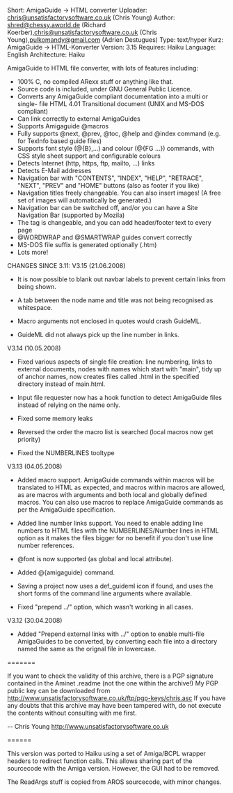 Short:    AmigaGuide -> HTML converter
Uploader: chris@unsatisfactorysoftware.co.uk (Chris Young)
Author:   shred@chessy.aworld.de (Richard Koerber),chris@unsatisfactorysoftware.co.uk (Chris Young),pulkomandy@gmail.com (Adrien Destugues)
Type:     text/hyper
Kurz:     AmigaGuide -> HTML-Konverter
Version:  3.15
Requires: Haiku
Language: English
Architecture: Haiku

AmigaGuide to HTML file converter, with lots of features including:

  - 100% C, no compiled ARexx stuff or anything like that.
  - Source code is included, under GNU General Public Licence.
  - Converts any AmigaGuide compliant documentation into a multi or single-
    file HTML 4.01 Transitional document (UNIX and MS-DOS compliant)
  - Can link correctly to external AmigaGuides
  - Supports Amigaguide @macros
  - Fully supports @next, @prev, @toc, @help and @index command (e.g. for
    TexInfo based guide files)
  - Supports font style (@{B},...) and colour (@{FG ...}) commands, with
    CSS style sheet support and configurable colours
  - Detects Internet (http, https, ftp, mailto, ...) links
  - Detects E-Mail addresses
  - Navigation bar with "CONTENTS", "INDEX", "HELP", "RETRACE", "NEXT",
    "PREV" and "HOME" buttons (also as footer if you like)
  - Navigation titles freely changeable. You can also insert images!
    (A free set of images will automatically be generated.)
  - Navigation bar can be switched off, and/or you can have a Site
    Navigation Bar (supported by Mozila)
  - The <body> tag is changeable, and you can add header/footer text
    to every page
  - @WORDWRAP and @SMARTWRAP guides convert correctly
  - MS-DOS file suffix is generated optionally (.htm)
  - Lots more!


CHANGES SINCE 3.11:
V3.15 (21.06.2008)

* It is now possible to blank out navbar labels to prevent certain links from being shown.

* A tab between the node name and title was not being recognised as whitespace.

* Macro arguments not enclosed in quotes would crash GuideML.

* GuideML did not always pick up the line number in links.


V3.14 (10.05.2008)

* Fixed various aspects of single file creation: line numbering, links to
  external documents, nodes with names which start with "main", tidy up of
  anchor names, now creates files called <guidename>.html in the specified
  directory instead of main.html.

* Input file requester now has a hook function to detect AmigaGuide files
  instead of relying on the name only.

* Fixed some memory leaks

* Reversed the order the macro list is searched (local macros now get
  priority)

* Fixed the NUMBERLINES tooltype


V3.13 (04.05.2008)

* Added macro support.  AmigaGuide commands within macros will be
  translated to HTML as expected, and macros within macros are allowed,
  as are macros with arguments and both local and globally defined macros.
  You can also use macros to replace AmigaGuide commands as per the
  AmigaGuide specification.

* Added line number links support.  You need to enable adding line
  numbers to HTML files with the NUMBERLINES/Number lines in HTML option
  as it makes the files bigger for no benefit if you don't use line number
  references.

* \@font is now supported (as global and local attribute).

* Added \@{amigaguide} command.

* Saving a project now uses a def_guideml icon if found, and uses the
  short forms of the command line arguments where available.

* Fixed "prepend ../" option, which wasn't working in all cases.


V3.12 (30.04.2008)

* Added "Prepend external links with ../" option to enable multi-file
  AmigaGuides to be converted, by converting each file into a directory
  named the same as the orignal file in lowercase.

=======

If you want to check the validity of this archive, there is a PGP signature
contained in the Aminet .readme (not the one within the archive!)
My PGP public key can be downloaded from
http://www.unsatisfactorysoftware.co.uk/ftp/pgp-keys/chris.asc
If you have any doubts that this archive may have been tampered with, do not
execute the contents without consulting with me first.

-- Chris Young
http://www.unsatisfactorysoftware.co.uk

======

This version was ported to Haiku using a set of Amiga/BCPL wrapper headers to
redirect function calls. This allows sharing part of the sourcecode with the
Amiga version. However, the GUI had to be removed.

The ReadArgs stuff is copied from AROS sourcecode, with minor changes.
